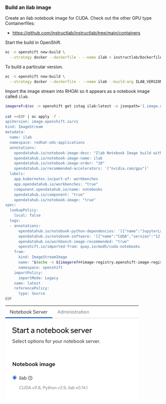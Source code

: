 ### Build an ilab image

Create an ilab notebook image for CUDA. Check out the other GPU type Containerfiles:

- https://github.com/instructlab/instructlab/tree/main/containers

Start the build in OpenShift.

```bash
oc -n openshift new-build \
  --strategy docker --dockerfile - --name ilab < instructlab/Dockerfile
```

To build a particular version.

```bash
oc -n openshift new-build \
  --strategy docker --dockerfile - --name ilab --build-arg ILAB_VERSION=0.17.1 --to ilab:0.17.1 < instructlab/Dockerfile
```

Import the image stream into RHOAI so it appears as a notebook image called `ilab`.

```bash
imageref=$(oc -n openshift get istag ilab:latest -o jsonpath='{.image.dockerImageReference}')

cat <<EOF | oc apply -f -
apiVersion: image.openshift.io/v1
kind: ImageStream
metadata:
  name: ilab
  namespace: redhat-ods-applications
  annotations:
    opendatahub.io/notebook-image-desc: "Ilab Notebook Image build with GPU Support"
    opendatahub.io/notebook-image-name: ilab
    opendatahub.io/notebook-image-order: "10"
    opendatahub.io/recommended-accelerators: '["nvidia.com/gpu"]'
  labels:
    app.kubernetes.io/part-of: workbenches
    app.opendatahub.io/workbenches: "true"
    component.opendatahub.io/name: notebooks
    opendatahub.io/component: "true"
    opendatahub.io/notebook-image: "true"
spec:
  lookupPolicy:
    local: false
  tags:
  - annotations:
      opendatahub.io/notebook-python-dependencies: '[{"name":"JupyterLab","version":"3.6"},{"name":"Notebook","version":"6.5"}]'
      opendatahub.io/notebook-software: '[{"name":"CUDA","version":"12.1"},{"name":"Python","version":"v3.9"},{"name":"ilab","version":"v0.17.1"}]'
      opendatahub.io/workbench-image-recommended: "true"
      openshift.io/imported-from: quay.io/modh/cuda-notebooks
    from:
      kind: ImageStreamImage
      name: "$(echo -n ${imageref##image-registry.openshift-image-registry.svc:5000/openshift/})"
      namespace: openshift
    importPolicy:
      importMode: Legacy
    name: latest
    referencePolicy:
      type: Source
EOF
```

![ilab-notebook-imagestream.png](images/ilab-notebook-imagestream.png)